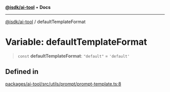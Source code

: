 [**@isdk/ai-tool**](../README.md) • **Docs**

***

[@isdk/ai-tool](../globals.md) / defaultTemplateFormat

# Variable: defaultTemplateFormat

> `const` **defaultTemplateFormat**: `"default"` = `'default'`

## Defined in

[packages/ai-tool/src/utils/prompt/prompt-template.ts:8](https://github.com/isdk/ai-tool.js/blob/fe6b47f429fb128627d2210e367fa914b891d314/src/utils/prompt/prompt-template.ts#L8)
